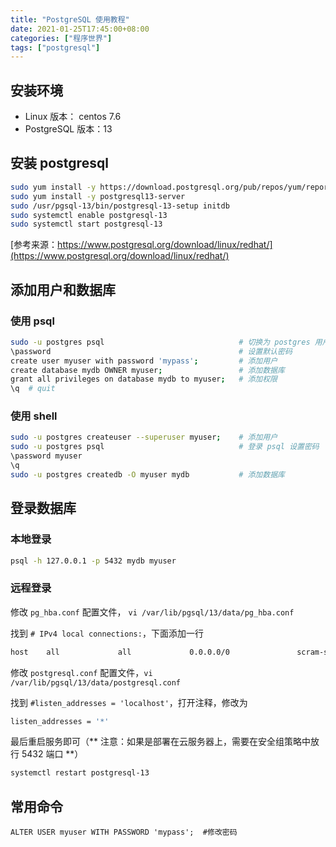```yaml
---
title: "PostgreSQL 使用教程"
date: 2021-01-25T17:45:00+08:00
categories: ["程序世界"]
tags: ["postgresql"]
---
```


## 安装环境
* Linux 版本： centos 7.6
* PostgreSQL 版本：13

## 安装 postgresql

```bash
sudo yum install -y https://download.postgresql.org/pub/repos/yum/reporpms/EL-7-x86\_64/pgdg-redhat-repo-latest.noarch.rpm  
sudo yum install -y postgresql13-server  
sudo /usr/pgsql-13/bin/postgresql-13-setup initdb  
sudo systemctl enable postgresql-13  
sudo systemctl start postgresql-13
```
[参考来源：https://www.postgresql.org/download/linux/redhat/](https://www.postgresql.org/download/linux/redhat/)

## 添加用户和数据库

### 使用 psql 

```bash
sudo -u postgres psql                              # 切换为 postgres 用户登录 psql
\password                                          # 设置默认密码
create user myuser with password 'mypass';         # 添加用户
create database mydb OWNER myuser;                 # 添加数据库
grant all privileges on database mydb to myuser;   # 添加权限
\q  # quit
```

### 使用 shell 
```bash
sudo -u postgres createuser --superuser myuser;    # 添加用户
sudo -u postgres psql                              # 登录 psql 设置密码
\password myuser
\q
sudo -u postgres createdb -O myuser mydb           # 添加数据库
```

## 登录数据库

### 本地登录

```bash
psql -h 127.0.0.1 -p 5432 mydb myuser
```

### 远程登录

修改 `pg_hba.conf` 配置文件， `vi /var/lib/pgsql/13/data/pg_hba.conf `

找到  `# IPv4 local connections:`，下面添加一行

```bash
host    all             all             0.0.0.0/0               scram-sha-256
```

修改 `postgresql.conf` 配置文件，`vi /var/lib/pgsql/13/data/postgresql.conf`

找到 `#listen_addresses = 'localhost'`，打开注释，修改为

```bash
listen_addresses = '*'
```

最后重启服务即可（** 注意：如果是部署在云服务器上，需要在安全组策略中放行 5432 端口 **）

```bash
systemctl restart postgresql-13
```



## 常用命令
```
ALTER USER myuser WITH PASSWORD 'mypass';  #修改密码
```

